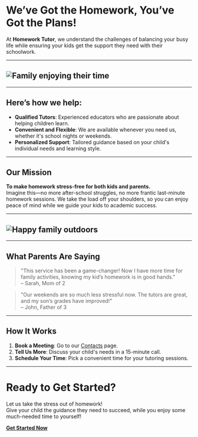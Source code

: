 # We’ve Got the Homework, You’ve Got the Plans!

At **Homework Tutor**, we understand the challenges of balancing your busy life while ensuring your kids get the support they need with their schoolwork.

---

## ![Family enjoying their time](https://github.com/user-attachments/assets/45f5a275-6e7b-4fc2-bec4-877c6e948645)

---

## Here’s how we help:

- **Qualified Tutors**: Experienced educators who are passionate about helping children learn.
- **Convenient and Flexible**: We are available whenever you need us, whether it's school nights or weekends.
- **Personalized Support**: Tailored guidance based on your child's individual needs and learning style.

---

## Our Mission

**To make homework stress-free for both kids and parents.**  
Imagine this—no more after-school struggles, no more frantic last-minute homework sessions. We take the load off your shoulders, so you can enjoy peace of mind while we guide your kids to academic success.

---

## ![Happy family outdoors](https://example.com/family-outdoors.jpg)

---

## What Parents Are Saying

> "This service has been a game-changer! Now I have more time for family activities, knowing my kid’s homework is in good hands."  
> – Sarah, Mom of 2

> "Our weekends are so much less stressful now. The tutors are great, and my son’s grades have improved!"  
> – John, Father of 3

---

## How It Works

1. **Book a Meeting**: Go to our [Contacts](/nritutor/contacts) page.
2. **Tell Us More**: Discuss your child's needs in a 15-minute call.
3. **Schedule Your Time**: Pick a convenient time for your tutoring sessions.

---

# Ready to Get Started?

Let us take the stress out of homework!  
Give your child the guidance they need to succeed, while you enjoy some much-needed time to yourself!

[**Get Started Now**](/nritutor/contacts)
